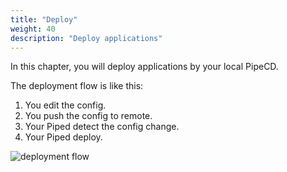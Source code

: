 ```yaml
---
title: "Deploy"
weight: 40
description: "Deploy applications"
---
```


In this chapter, you will deploy applications by your local PipeCD.

The deployment flow is like this:

1. You edit the config.
2. You push the config to remote.
3. Your Piped detect the config change.
4. Your Piped deploy.

![deployment flow](/images/architecture.png)
